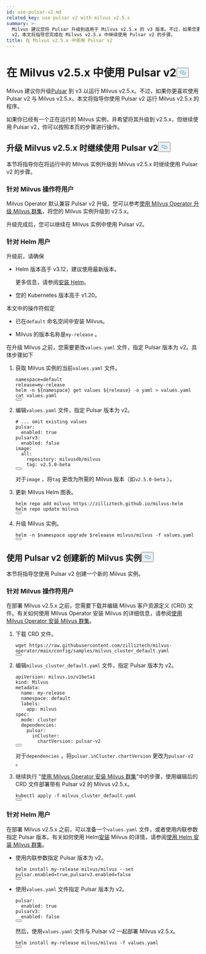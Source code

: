 ```yaml
---
id: use-pulsar-v2.md
related_key: use pulsar v2 with milvus v2.5.x
summary: >-
  Milvus 建议您将 Pulsar 升级到适用于 Milvus v2.5.x 的 v3 版本。不过，如果您更喜欢使用 Pulsar
  v2，本文将指导您完成在 Milvus v2.5.x 中继续使用 Pulsar v2 的步骤。
title: 在 Milvus v2.5.x 中使用 Pulsar v2
---
```


<h1 id="Use-Pulsar-v2-with-Milvus-v25x" class="common-anchor-header">在 Milvus v2.5.x 中使用 Pulsar v2<button data-href="#Use-Pulsar-v2-with-Milvus-v25x" class="anchor-icon" translate="no">
      <svg translate="no"
        aria-hidden="true"
        focusable="false"
        height="20"
        version="1.1"
        viewBox="0 0 16 16"
        width="16"
      >
        <path
          fill="#0092E4"
          fill-rule="evenodd"
          d="M4 9h1v1H4c-1.5 0-3-1.69-3-3.5S2.55 3 4 3h4c1.45 0 3 1.69 3 3.5 0 1.41-.91 2.72-2 3.25V8.59c.58-.45 1-1.27 1-2.09C10 5.22 8.98 4 8 4H4c-.98 0-2 1.22-2 2.5S3 9 4 9zm9-3h-1v1h1c1 0 2 1.22 2 2.5S13.98 12 13 12H9c-.98 0-2-1.22-2-2.5 0-.83.42-1.64 1-2.09V6.25c-1.09.53-2 1.84-2 3.25C6 11.31 7.55 13 9 13h4c1.45 0 3-1.69 3-3.5S14.5 6 13 6z"
        ></path>
      </svg>
    </button></h1><p>Milvus 建议你升级<a href="/docs/zh/v2.5.x/upgrade-pulsar-v3.md">Pulsar</a> 到 v3 以运行 Milvus v2.5.x。不过，如果你更喜欢使用 Pulsar v2 与 Milvus v2.5.x，本文将指导你使用 Pulsar v2 运行 Milvus v2.5.x 的程序。</p>
<p>如果你已经有一个正在运行的 Milvus 实例，并希望将其升级到 v2.5.x，但继续使用 Pulsar v2，你可以按照本页的步骤进行操作。</p>
<h2 id="Continue-using-Pulsar-v2-while-upgrading-Milvus-v25x" class="common-anchor-header">升级 Milvus v2.5.x 时继续使用 Pulsar v2<button data-href="#Continue-using-Pulsar-v2-while-upgrading-Milvus-v25x" class="anchor-icon" translate="no">
      <svg translate="no"
        aria-hidden="true"
        focusable="false"
        height="20"
        version="1.1"
        viewBox="0 0 16 16"
        width="16"
      >
        <path
          fill="#0092E4"
          fill-rule="evenodd"
          d="M4 9h1v1H4c-1.5 0-3-1.69-3-3.5S2.55 3 4 3h4c1.45 0 3 1.69 3 3.5 0 1.41-.91 2.72-2 3.25V8.59c.58-.45 1-1.27 1-2.09C10 5.22 8.98 4 8 4H4c-.98 0-2 1.22-2 2.5S3 9 4 9zm9-3h-1v1h1c1 0 2 1.22 2 2.5S13.98 12 13 12H9c-.98 0-2-1.22-2-2.5 0-.83.42-1.64 1-2.09V6.25c-1.09.53-2 1.84-2 3.25C6 11.31 7.55 13 9 13h4c1.45 0 3-1.69 3-3.5S14.5 6 13 6z"
        ></path>
      </svg>
    </button></h2><p>本节将指导你在将运行中的 Milvus 实例升级到 Milvus v2.5.x 时继续使用 Pulsar v2 的步骤。</p>
<h3 id="For-Milvus-Operator-users" class="common-anchor-header">针对 Milvus 操作符用户</h3><p>Milvus Operator 默认兼容 Pulsar v2 升级。您可以参考<a href="/docs/zh/v2.5.x/upgrade_milvus_cluster-operator.md">使用 Milvus Operator 升级 Milvus 群集</a>，将您的 Milvus 实例升级到 v2.5.x。</p>
<p>升级完成后，您可以继续在 Milvus 实例中使用 Pulsar v2。</p>
<h3 id="For-Helm-users" class="common-anchor-header">针对 Helm 用户</h3><p>升级前，请确保</p>
<ul>
<li><p>Helm 版本高于 v3.12，建议使用最新版本。</p>
<p>更多信息，请参阅<a href="https://helm.sh/docs/intro/install/">安装 Helm</a>。</p></li>
<li><p>您的 Kubernetes 版本高于 v1.20。</p></li>
</ul>
<p>本文中的操作符假定</p>
<ul>
<li><p>已在<code translate="no">default</code> 命名空间中安装 Milvus。</p></li>
<li><p>Milvus 的版本名称是<code translate="no">my-release</code> 。</p></li>
</ul>
<p>在升级 Milvus 之前，您需要更改<code translate="no">values.yaml</code> 文件，指定 Pulsar 版本为 v2。具体步骤如下</p>
<ol>
<li><p>获取 Milvus 实例的当前<code translate="no">values.yaml</code> 文件。</p>
<pre><code translate="no" class="language-bash">namespace=default
release=my-release
helm -n <span class="hljs-variable">${namespace}</span> get values <span class="hljs-variable">${release}</span> -o yaml &gt; values.yaml
<span class="hljs-built_in">cat</span> values.yaml
<button class="copy-code-btn"></button></code></pre></li>
<li><p>编辑<code translate="no">values.yaml</code> 文件，指定 Pulsar 版本为 v2。</p>
<pre><code translate="no" class="language-yaml"><span class="hljs-comment"># ... omit existing values</span>
pulsar:
  enabled: <span class="hljs-literal">true</span>
pulsarv3:
  enabled: <span class="hljs-literal">false</span>
image:
  all:
    repository: milvusdb/milvus
    tag: v2.5.0-beta 
<button class="copy-code-btn"></button></code></pre>
<p>对于<code translate="no">image</code> ，将<code translate="no">tag</code> 更改为所需的 Milvus 版本（如<code translate="no">v2.5.0-beta</code> ）。</p></li>
<li><p>更新 Milvus Helm 图表。</p>
<pre><code translate="no" class="language-bash">helm repo <span class="hljs-keyword">add</span> milvus https:<span class="hljs-comment">//zilliztech.github.io/milvus-helm</span>
helm repo update milvus
<button class="copy-code-btn"></button></code></pre></li>
<li><p>升级 Milvus 实例。</p>
<pre><code translate="no" class="language-bash">helm -n <span class="hljs-variable">$namespace</span> upgrade <span class="hljs-variable">$releaase</span> milvus/milvus -f values.yaml
<button class="copy-code-btn"></button></code></pre></li>
</ol>
<h2 id="Creating-a-new-Milvus-instance-with-Pulsar-v2" class="common-anchor-header">使用 Pulsar v2 创建新的 Milvus 实例<button data-href="#Creating-a-new-Milvus-instance-with-Pulsar-v2" class="anchor-icon" translate="no">
      <svg translate="no"
        aria-hidden="true"
        focusable="false"
        height="20"
        version="1.1"
        viewBox="0 0 16 16"
        width="16"
      >
        <path
          fill="#0092E4"
          fill-rule="evenodd"
          d="M4 9h1v1H4c-1.5 0-3-1.69-3-3.5S2.55 3 4 3h4c1.45 0 3 1.69 3 3.5 0 1.41-.91 2.72-2 3.25V8.59c.58-.45 1-1.27 1-2.09C10 5.22 8.98 4 8 4H4c-.98 0-2 1.22-2 2.5S3 9 4 9zm9-3h-1v1h1c1 0 2 1.22 2 2.5S13.98 12 13 12H9c-.98 0-2-1.22-2-2.5 0-.83.42-1.64 1-2.09V6.25c-1.09.53-2 1.84-2 3.25C6 11.31 7.55 13 9 13h4c1.45 0 3-1.69 3-3.5S14.5 6 13 6z"
        ></path>
      </svg>
    </button></h2><p>本节将指导您使用 Pulsar v2 创建一个新的 Milvus 实例。</p>
<h3 id="For-Milvus-Operator-users" class="common-anchor-header">针对 Milvus 操作符用户</h3><p>在部署 Milvus v2.5.x 之前，您需要下载并编辑 Milvus 客户资源定义 (CRD) 文件。有关如何使用 Milvus Operator 安装 Milvus 的详细信息，请参阅<a href="/docs/zh/v2.5.x/install_cluster-milvusoperator.md">使用 Milvus Operator 安装 Milvus 群集</a>。</p>
<ol>
<li><p>下载 CRD 文件。</p>
<pre><code translate="no" class="language-bash">wget <span class="hljs-attr">https</span>:<span class="hljs-comment">//raw.githubusercontent.com/zilliztech/milvus-operator/main/config/samples/milvus_cluster_default.yaml</span>
<button class="copy-code-btn"></button></code></pre></li>
<li><p>编辑<code translate="no">milvus_cluster_default.yaml</code> 文件，指定 Pulsar 版本为 v2。</p>
<pre><code translate="no" class="language-yaml"><span class="hljs-attr">apiVersion</span>: milvus.<span class="hljs-property">io</span>/v1beta1
<span class="hljs-attr">kind</span>: <span class="hljs-title class_">Milvus</span>
<span class="hljs-attr">metadata</span>:
  <span class="hljs-attr">name</span>: my-release
  <span class="hljs-attr">namespace</span>: <span class="hljs-keyword">default</span>
  <span class="hljs-attr">labels</span>:
    <span class="hljs-attr">app</span>: milvus
<span class="hljs-attr">spec</span>:
  <span class="hljs-attr">mode</span>: cluster
  <span class="hljs-attr">dependencies</span>:
    <span class="hljs-attr">pulsar</span>:
      <span class="hljs-attr">inCluster</span>:
        <span class="hljs-attr">chartVersion</span>: pulsar-v2
<button class="copy-code-btn"></button></code></pre>
<p>对于<code translate="no">dependencies</code> ，将<code translate="no">pulsar.inCluster.chartVersion</code> 更改为<code translate="no">pulsar-v2</code> 。</p></li>
<li><p>继续执行 "<a href="https://milvus.io/docs/install_cluster-milvusoperator.md#Deploy-Milvus">使用 Milvus Operator 安装 Milvus 群集</a>"中的步骤，使用编辑后的 CRD 文件部署带有 Pulsar v2 的 Milvus v2.5.x。</p>
<pre><code translate="no" class="language-bash">kubectl apply -f milvus_cluster_default.yaml
<button class="copy-code-btn"></button></code></pre></li>
</ol>
<h3 id="For-Helm-users" class="common-anchor-header">针对 Helm 用户</h3><p>在部署 Milvus v2.5.x 之前，可以准备一个<code translate="no">values.yaml</code> 文件，或者使用内联参数指定 Pulsar 版本。有关如何使用 Helm<a href="/docs/zh/v2.5.x/install_cluster-helm.md">安装</a> Milvus 的详情，请参阅<a href="/docs/zh/v2.5.x/install_cluster-helm.md">使用 Helm 安装 Milvus 群集</a>。</p>
<ul>
<li><p>使用内联参数指定 Pulsar 版本为 v2。</p>
<pre><code translate="no" class="language-bash">helm install my-release milvus/milvus --<span class="hljs-built_in">set</span> pulsar.enabled=<span class="hljs-literal">true</span>,pulsarv3.enabled=<span class="hljs-literal">false</span>
<button class="copy-code-btn"></button></code></pre></li>
<li><p>使用<code translate="no">values.yaml</code> 文件指定 Pulsar 版本为 v2。</p>
<pre><code translate="no" class="language-yaml"><span class="hljs-attr">pulsar</span>:
  <span class="hljs-attr">enabled</span>: <span class="hljs-literal">true</span>
<span class="hljs-attr">pulsarv3</span>:
  <span class="hljs-attr">enabled</span>: <span class="hljs-literal">false</span>
<button class="copy-code-btn"></button></code></pre>
<p>然后，使用<code translate="no">values.yaml</code> 文件与 Pulsar v2 一起部署 Milvus v2.5.x。</p>
<pre><code translate="no" class="language-bash">helm install my-release milvus/milvus -f values.yaml
<button class="copy-code-btn"></button></code></pre></li>
</ul>
